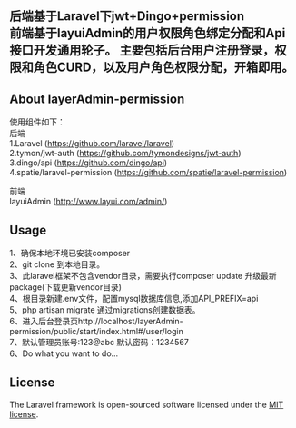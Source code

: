 <p align="center">
<h2>
后端基于Laravel下jwt+Dingo+permission <br>
前端基于layuiAdmin的用户权限角色绑定分配和Api接口开发通用轮子。
主要包括后台用户注册登录，权限和角色CURD，以及用户角色权限分配，开箱即用。
</h2>
</p>

## About layerAdmin-permission
使用组件如下： <br>
后端 <br>
1.Laravel (https://github.com/laravel/laravel) <br>
2.tymon/jwt-auth (https://github.com/tymondesigns/jwt-auth)  <br>
3.dingo/api (https://github.com/dingo/api) <br>
4.spatie/laravel-permission (https://github.com/spatie/laravel-permission) <br>

前端 <br>
layuiAdmin (http://www.layui.com/admin/)
## Usage
1、确保本地环境已安装composer<br>
2、git clone 到本地目录。<br>
3、此laravel框架不包含vendor目录，需要执行composer update 升级最新package(下载更新vendor目录) <br>
4、根目录新建.env文件，配置mysql数据库信息,添加API_PREFIX=api <br>
5、php artisan migrate 通过migrations创建数据表。<br>
6、进入后台登录页http://localhost/layerAdmin-permission/public/start/index.html#/user/login <br>
7、默认管理员账号:123@abc  默认密码：1234567 <br>
6、Do what you want to do...
## License

The Laravel framework is open-sourced software licensed under the [MIT license](https://opensource.org/licenses/MIT).
